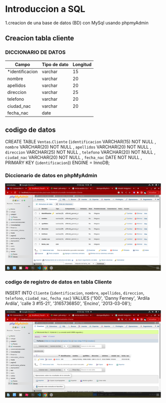 # Introduccion a SQL

1.creacion de una base de datos (BD) con MySql usando phpmyAdmin
## Creacion tabla cliente
### DICCIONARIO DE DATOS
|Campo|Tipo de dato|Longitud|
|-----|------------|--------|
|*identificacion|varchar|15|
|nombre|varchar|20|
|apellidos|varchar|20|
|direccion|varchar|25|
|telefono|varchar|20|
|ciudad_nac|varchar|20|
|fecha_nac|date||

## codigo  de datos
CREATE TABLE `Ventas`.`Cliente` (`identificacion` VARCHAR(15) NOT NULL , `nombre` VARCHAR(20) NOT NULL , `apellidos` VARCHAR(20) NOT NULL , `direccion` VARCHAR(25) NOT NULL , `telefono` VARCHAR(20) NOT NULL , `ciudad_nac` VARCHAR(20) NOT NULL , `fecha_nac` DATE NOT NULL , PRIMARY KEY (`identificacion`)) ENGINE = InnoDB;
### Diccionario de datos en phpMyAdmin 
![Diccionario de datos](diccionario.png)

### codigo de registro de datos en tabla Cliente

INSERT INTO `Cliente` (`identificacion`, `nombre`, `apellidos`, `direccion`, `telefono`, `ciudad_nac`, `fecha_nac`) VALUES ('100', 'Danny Ferney', 'Ardila Ardila', 'calle 3 #15-21', '3165736850', 'Encino', '2013-03-08');

![Diccionario de datos](registrodedatos.png)





